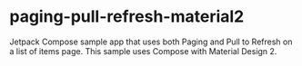 # paging-pull-refresh-material2
Jetpack Compose sample app that uses both Paging and Pull to Refresh on a list of items page.  This sample uses Compose with Material Design 2. 
